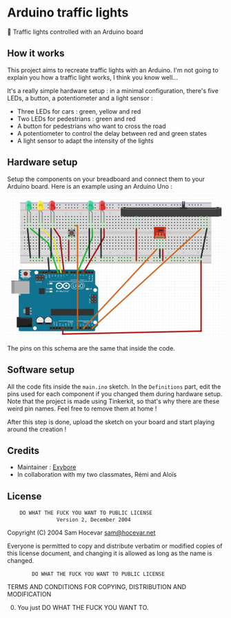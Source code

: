 # Arduino traffic lights

🚦 Traffic lights controlled with an Arduino board

## How it works

This project aims to recreate traffic lights with an Arduino. I'm not going to explain you how a traffic light works, I think you know well...

It's a really simple hardware setup : in a minimal configuration, there's five LEDs, a button, a potentiometer and a light sensor :

- Three LEDs for cars : green, yellow and red
- Two LEDs for pedestrians : green and red
- A button for pedestrians who want to cross the road
- A potentiometer to control the delay between red and green states
- A light sensor to adapt the intensity of the lights

## Hardware setup

Setup the components on your breadboard and connect them to your Arduino board. Here is an example using an Arduino Uno :

![Schema](docs/schema.png)

The pins on this schema are the same that inside the code.

## Software setup

All the code fits inside the `main.ino` sketch. In the `Definitions` part, edit the pins used for each component if you changed them during hardware setup. Note that the project is made using Tinkerkit, so that's why there are these weird pin names. Feel free to remove them at home !

After this step is done, upload the sketch on your board and start playing around the creation !

## Credits

- Maintainer : [Exybore](https://github.com/exybore)
- In collaboration with my two classmates, Rémi and Aloïs

## License

        DO WHAT THE FUCK YOU WANT TO PUBLIC LICENSE
                    Version 2, December 2004

Copyright (C) 2004 Sam Hocevar <sam@hocevar.net>

Everyone is permitted to copy and distribute verbatim or modified
copies of this license document, and changing it is allowed as long
as the name is changed.

            DO WHAT THE FUCK YOU WANT TO PUBLIC LICENSE

TERMS AND CONDITIONS FOR COPYING, DISTRIBUTION AND MODIFICATION

0. You just DO WHAT THE FUCK YOU WANT TO.
